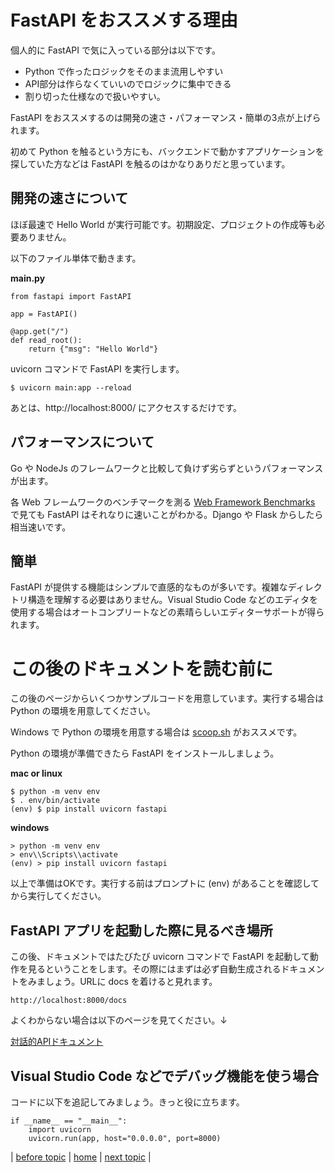 # FastAPI をおススメする理由

個人的に FastAPI で気に入っている部分は以下です。
- Python で作ったロジックをそのまま流用しやすい
- API部分は作らなくていいのでロジックに集中できる
- 割り切った仕様なので扱いやすい。

FastAPI をおススメするのは開発の速さ・パフォーマンス・簡単の3点が上げられます。

初めて Python を触るという方にも、バックエンドで動かすアプリケーションを探していた方などは FastAPI を触るのはかなりありだと思っています。

## 開発の速さについて

ほぼ最速で Hello World が実行可能です。初期設定、プロジェクトの作成等も必要ありません。

以下のファイル単体で動きます。

**main.py**
```
from fastapi import FastAPI

app = FastAPI()

@app.get("/")
def read_root():
    return {"msg": "Hello World"}
```
uvicorn コマンドで FastAPI を実行します。
```
$ uvicorn main:app --reload 
```

あとは、http://localhost:8000/ にアクセスするだけです。

## パフォーマンスについて
Go や NodeJs のフレームワークと比較して負けず劣らずというパフォーマンスが出ます。

各 Web フレームワークのベンチマークを測る [Web Framework Benchmarks](https://www.techempower.com/benchmarks/#section=data-r20&hw=ph&test=query&l=dbggsf-7&a=2) で見ても FastAPI はそれなりに速いことがわかる。Django や Flask からしたら相当速いです。

## 簡単
FastAPI が提供する機能はシンプルで直感的なものが多いです。複雑なディレクトリ構造を理解する必要はありません。Visual Studio Code などのエディタを使用する場合はオートコンプリートなどの素晴らしいエディターサポートが得られます。

# この後のドキュメントを読む前に
この後のページからいくつかサンプルコードを用意しています。実行する場合は Python の環境を用意してください。

Windows で Python の環境を用意する場合は [scoop.sh](https://scoop.sh/) がおススメです。

Python の環境が準備できたら FastAPI をインストールしましょう。

**mac or linux**
```
$ python -m venv env 
$ . env/bin/activate 
(env) $ pip install uvicorn fastapi 
```

**windows**
```
> python -m venv env
> env\\Scripts\\activate
(env) > pip install uvicorn fastapi
```

以上で準備はOKです。実行する前はプロンプトに (env) があることを確認してから実行してください。

## FastAPI アプリを起動した際に見るべき場所
この後、ドキュメントではたびたび uvicorn コマンドで FastAPI を起動して動作を見るということをします。その際にはまずは必ず自動生成されるドキュメントをみましょう。URLに docs を着けると見れます。
```
http://localhost:8000/docs
```
よくわからない場合は以下のページを見てください。↓

[対話的APIドキュメント](https://fastapi.tiangolo.com/ja/tutorial/first-steps/#api)

## Visual Studio Code などでデバッグ機能を使う場合
コードに以下を追記してみましょう。きっと役に立ちます。

```
if __name__ == "__main__":
    import uvicorn
    uvicorn.run(app, host="0.0.0.0", port=8000)
```    

| 
[before topic](/documents/01_about_fastapi) 
| 
[home](https://github.com/shingenpy/fastapi_workshop) 
| 
[next topic](/documents/03_fastapi_details)
|